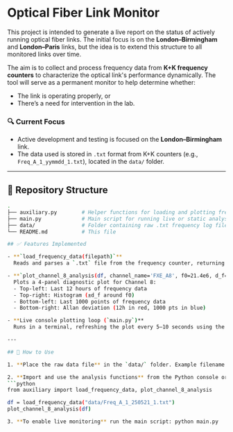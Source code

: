 # Optical Fiber Link Monitor

This project is intended to generate a live report on the status of actively running optical fiber links. The initial focus is on the **London–Birmingham** and **London–Paris** links, but the idea is to extend this structure to all monitored links over time.

The aim is to collect and process frequency data from **K+K frequency counters** to characterize the optical link's performance dynamically. The tool will serve as a permanent monitor to help determine whether:
- The link is operating properly, or
- There’s a need for intervention in the lab.

### 🔍 Current Focus

- Active development and testing is focused on the **London–Birmingham** link.
- The data used is stored in `.txt` format from K+K counters (e.g., `Freq_A_1_yymmdd_1.txt`), located in the `data/` folder.

---

## 📁 Repository Structure

```bash
.
├── auxiliary.py        # Helper functions for loading and plotting frequency data
├── main.py             # Main script for running live or static analysis
├── data/               # Folder containing raw .txt frequency log files
└── README.md           # This file

## ✅ Features Implemented

- **`load_frequency_data(filepath)`**  
  Reads and parses a `.txt` file from the frequency counter, returning a DataFrame with timestamps and a dynamic number of channels.

- **`plot_channel_8_analysis(df, channel_name='FXE_A8', f0=21.4e6, d_f=1)`**  
  Plots a 4-panel diagnostic plot for Channel 8:
  - Top-left: Last 12 hours of frequency data
  - Top-right: Histogram (±d_f around f0)
  - Bottom-left: Last 1000 points of frequency data
  - Bottom-right: Allan deviation (12h in red, 1000 pts in blue)

- **Live console plotting loop (`main.py`)**  
  Runs in a terminal, refreshing the plot every 5–10 seconds using the latest available data.

---

## 🚀 How to Use

1. **Place the raw data file** in the `data/` folder. Example filename:  Freq_A_1_250521_1.txt

2. **Import and use the analysis functions** from the Python console or another script:
```python
from auxiliary import load_frequency_data, plot_channel_8_analysis

df = load_frequency_data("data/Freq_A_1_250521_1.txt")
plot_channel_8_analysis(df)

3. **To enable live monitoring** run the main script: python main.py
